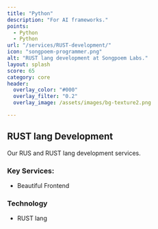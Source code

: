 ```yaml
---
title: "Python"
description: "For AI frameworks."
points:
  - Python
  - Python
url: "/services/RUST-development/"
icon: "songpoem-programmer.png"
alt: "RUST lang development at Songpoem Labs."
layout: splash
score: 65
category: core
header:
  overlay_color: "#000"
  overlay_filter: "0.2"
  overlay_image: /assets/images/bg-texture2.png

---
```

## RUST lang Development

Our RUS and RUST lang development services.

### Key Services:
- Beautiful Frontend

### Technology
- RUST lang
